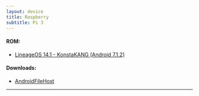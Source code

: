 ```yaml
---
layout: device
title: Raspberry
subtitle: Pi 3
---
```


#### ROM:

- [LineageOS 14.1 - KonstaKANG (Android 7.1.2)](/devices/rpi3/CM14.1)

#### Downloads:

- [AndroidFileHost](https://www.androidfilehost.com/?w=files&flid=170869)

----
